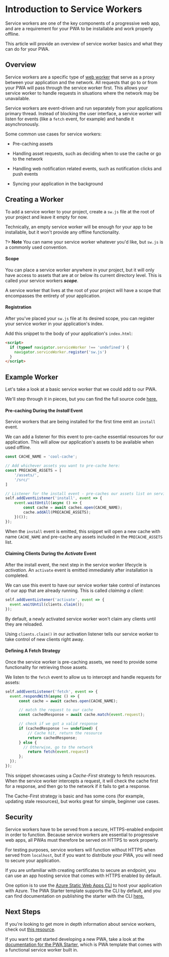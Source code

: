 # Introduction to Service Workers

Service workers are one of the key components of a progressive web app, and are a requirement for your PWA to be installable and work properly offline.

This article will provide an overview of service worker basics and what they can do for your PWA.

## Overview

Service workers are a specific type of [web worker](https://developer.mozilla.org/en-US/docs/Web/API/Web_Workers_API/Using_web_workers) that serve as a proxy between your application and the network. All requests that go to or from your PWA will pass through the service worker first. 
This allows your service worker to handle requests in situations where the network may be unavailable.

Service workers are event-driven and run separately from your applications primary thread. Instead of blocking the user interface, a service worker will listen for events (like a `fetch` event, for example) and handle it asynchronously.

Some common use cases for service workers:

* Pre-caching assets

* Handling asset requests, such as deciding when to use the cache or go to the network

* Handling web notification related events, such as notification clicks and push events

* Syncing your application in the background

## Creating a Worker

To add a service worker to your project, create a `sw.js` file at the root of your project and leave it empty for now.

Technically, an empty service worker will be enough for your app to be installable, but it won't provide any offline functionality.

?> **Note** You can name your service worker whatever you'd like, but `sw.js` is a commonly used convention.

#### Scope
You can place a service worker anywhere in your project, but it will only have access to assets that are at or below its current directory level. This is called your service workers ***scope***.

A service worker that lives at the root of your project will have a scope that encompasses the entirety of your application.

#### Registration

After you've placed your `sw.js` file at its desired scope, you can register your service worker in your application's index.

Add this snippet to the body of your application's `index.html`:

```html
<script>
  if (typeof navigator.serviceWorker !== 'undefined') {
    navigator.serviceWorker.register('sw.js')
  }
</script>
```

## Example Worker

Let's take a look at a basic service worker that we could add to our PWA.

We'll step through it in pieces, but you can find the full source code [here.](https://github.com/pwa-builder/PWABuilder/tree/main/docs/assets/code-examples/example-sw.js)

#### Pre-caching During the *Install* Event

Service workers that are being installed for the first time emit an `install` event.

We can add a listener for this event to pre-cache essential resources for our application. This will allow our application's assets to be available when used offline.

```js
const CACHE_NAME = 'cool-cache';

// Add whichever assets you want to pre-cache here:
const PRECACHE_ASSETS = [
    '/assets/',
    '/src/'
]

// Listener for the install event - pre-caches our assets list on service worker install.
self.addEventListener('install', event => {
    event.waitUntil((async () => {
        const cache = await caches.open(CACHE_NAME);
        cache.addAll(PRECACHE_ASSETS);
    })());
});
```

When the `install` event is emitted, this snippet will open a new cache with name `CACHE_NAME` and pre-cache any assets included in the `PRECACHE_ASSETS` list.

#### Claiming Clients During the *Activate* Event

After the install event, the next step in the service worker lifecycle is *activation*. An `activate` event is emitted immediately after installation is completed.

We can use this event to have our service worker take control of instances of our app that are already running. This is called *claiming a client*:

```js
self.addEventListener('activate', event => {
  event.waitUntil(clients.claim());
});
```

By default, a newly activated service worker won't claim any clients until they are reloaded.

Using `clients.claim()` in our activation listener tells our service worker to take control of new clients right away.

#### Defining A Fetch Strategy
Once the service worker is pre-caching assets, we need to provide some functionality for retrieving those assets.

We listen to the `fetch` event to allow us to intercept and handle requests for assets:

```js
self.addEventListener('fetch', event => {
  event.respondWith(async () => {
      const cache = await caches.open(CACHE_NAME);

      // match the request to our cache
      const cachedResponse = await cache.match(event.request);

      // check if we got a valid response
      if (cachedResponse !== undefined) {
          // Cache hit, return the resource
          return cachedResponse;
      } else {
        // Otherwise, go to the network
          return fetch(event.request)
      };
  });
});
```

This snippet showcases using a *Cache-First* strategy to fetch resources. When the service worker intercepts a request, it will check the cache first for a response, and then go to the network if it fails to get a response.

The Cache-First strategy is basic and has some cons (for example, updating stale resources), but works great for simple, beginner use cases.

## Security

Service workers have to be served from a secure, HTTPS-enabled endpoint in order to function. Because service workers are essential to progressive web apps, all PWAs must therefore be served on HTTPS to work properly.

For testing purposes, service workers will function without HTTPS when served from `localhost`, but if you want to distribute your PWA, you will need to secure your application.

If you are unfamiliar with creating certificates to secure an endpoint, you can use an app hosting service that comes with HTTPS enabled by default. 

One option is to use the [Azure Static Web Apps CLI](https://azure.github.io/static-web-apps-cli/) to host your application with Azure. The PWA Starter template supports the CLI by default, and you can find documentation on publishing the starter with the CLI [here.](/starter/publish?id=azure-static-web-apps)


## Next Steps

If you're looking to get more in depth information about service workers, check out [this resource](https://developer.mozilla.org/en-US/docs/Web/API/Service_Worker_API).

If you want to get started developing a new PWA, take a look at the [documentation for the PWA Starter](/starter/quick-start), which is PWA template that comes with a functional service worker built in.